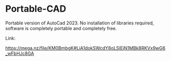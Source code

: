 # Portable-CAD
Portable version of AutoCad 2023. No installation of libraries required, software is completely portable and completely free.

Link:

https://mega.nz/file/KM0BmbgK#LiA1dokSWcdY8oLSlEjN1MBk8RKVx9wG6_wFbHJc8GA
